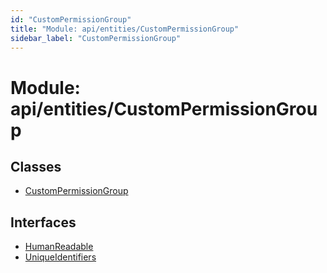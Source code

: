 ```yaml
---
id: "CustomPermissionGroup"
title: "Module: api/entities/CustomPermissionGroup"
sidebar_label: "CustomPermissionGroup"
---
```


# Module: api/entities/CustomPermissionGroup

## Classes

- [CustomPermissionGroup](../../../../classes/API/Entities/CustomPermissionGroup/CustomPermissionGroup.md)

## Interfaces

- [HumanReadable](../../../../interfaces/API/Entities/CustomPermissionGroup/HumanReadable/HumanReadable.md)
- [UniqueIdentifiers](../../../../interfaces/API/Entities/CustomPermissionGroup/UniqueIdentifiers/UniqueIdentifiers.md)
